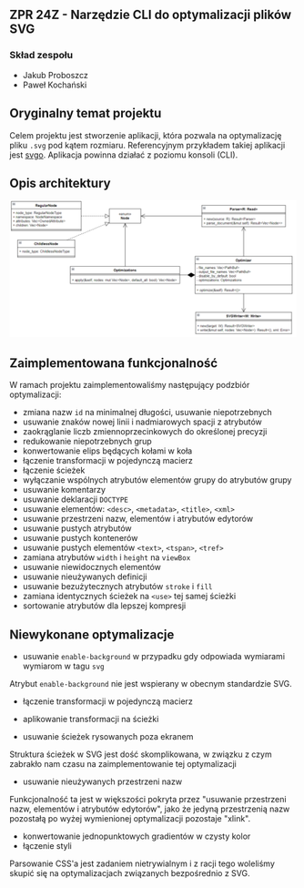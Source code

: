 ## ZPR 24Z - Narzędzie CLI do optymalizacji plików SVG

### Skład zespołu
- Jakub Proboszcz
- Paweł Kochański

## Oryginalny temat projektu

Celem projektu jest stworzenie aplikacji, która pozwala na optymalizację pliku `.svg` pod kątem rozmiaru. Referencyjnym przykładem takiej aplikacji jest [svgo](https://github.com/svg/svgo). Aplikacja powinna działać z poziomu konsoli (CLI).

## Opis architektury

![diagram uml](uml.png "Diagram UML")

## Zaimplementowana funkcjonalność

W ramach projektu zaimplementowaliśmy następujący podzbiór optymalizacji:
- zmiana nazw `id` na minimalnej długości, usuwanie niepotrzebnych
- usuwanie znaków nowej linii i nadmiarowych spacji z atrybutów
- zaokrąglanie liczb zmiennoprzecinkowych do określonej precyzji
- redukowanie niepotrzebnych grup
- konwertowanie elips będących kołami w koła
- łączenie transformacji w pojedynczą macierz
- łączenie ścieżek
- wyłączanie wspólnych atrybutów elementów grupy do atrybutów grupy
- usuwanie komentarzy
- usuwanie deklaracji `DOCTYPE`
- usuwanie elementów: `<desc>`, `<metadata>`, `<title>`, `<xml>`
- usuwanie przestrzeni nazw, elementów i atrybutów edytorów
- usuwanie pustych atrybutów
- usuwanie pustych kontenerów
- usuwanie pustych elementów `<text>`, `<tspan>`, `<tref>`
- zamiana atrybutów `width` i `height` na `viewBox`
- usuwanie niewidocznych elementów
- usuwanie nieużywanych definicji
- usuwanie bezużytecznych atrybutów `stroke` i `fill`
- zamiana identycznych ścieżek na `<use>` tej samej ścieżki
- sortowanie atrybutów dla lepszej kompresji

## Niewykonane optymalizacje

- usuwanie `enable-background` w przypadku gdy odpowiada wymiarami wymiarom w tagu `svg`

Atrybut `enable-background` nie jest wspierany w obecnym standardzie SVG.

- łączenie transformacji w pojedynczą macierz

- aplikowanie transformacji na ścieżki
- usuwanie ścieżek rysowanych poza ekranem

Struktura ścieżek w SVG jest dość skomplikowana, w związku z czym zabrakło nam czasu na zaimplementowanie tej optymalizacji

- usuwanie nieużywanych przestrzeni nazw

Funkcjonalność ta jest w większości pokryta przez "usuwanie przestrzeni nazw, elementów i atrybutów edytorów", jako że jedyną przestrzenią nazw pozostałą po wyżej wymienionej optymalizacji pozostaje "xlink".

- konwertowanie jednopunktowych gradientów w czysty kolor
- łączenie styli

Parsowanie CSS'a jest zadaniem nietrywialnym i z racji tego woleliśmy skupić się na optymalizacjach związanych bezpośrednio z SVG.